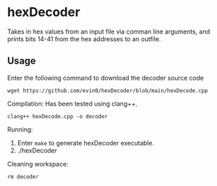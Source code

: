 # hexDecoder
Takes in hex values from an input file via comman line arguments, and
prints bits 14-41 from the hex addresses to an outfile.

## Usage
Enter the following command to download the decoder source code
```
wget https://github.com/evin0/hexDecoder/blob/main/hexDecode.cpp
```

Compilation:
Has been tested using clang++.
```
clang++ hexDecode.cpp -o decoder
```

Running:
1. Enter `make` to generate hexDecoder executable.
2. ./hexDecoder <inFile> <outFile>

Cleaning workspace:
```
rm decoder
```
